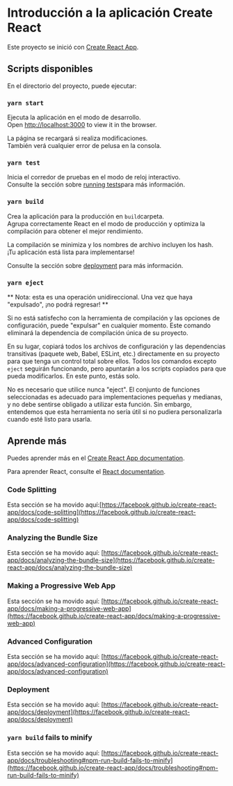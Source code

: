 # Introducción a la aplicación Create React

Este proyecto se inició con [Create React App](https://github.com/facebook/create-react-app).

## Scripts disponibles

En el directorio del proyecto, puede ejecutar:


### `yarn start`

Ejecuta la aplicación en el modo de desarrollo. \
Open [http://localhost:3000](http://localhost:3000) to view it in the browser.

La página se recargará si realiza modificaciones. \
También verá cualquier error de pelusa en la consola.

### `yarn test`

Inicia el corredor de pruebas en el modo de reloj interactivo. \
Consulte la sección sobre [running tests](https://facebook.github.io/create-react-app/docs/running-tests)para más información.

### `yarn build`

Crea la aplicación para la producción en `build`carpeta.\
Agrupa correctamente React en el modo de producción y optimiza la compilación para obtener el mejor rendimiento.

La compilación se minimiza y los nombres de archivo incluyen los hash. \
¡Tu aplicación está lista para implementarse!

Consulte la sección sobre [deployment](https://facebook.github.io/create-react-app/docs/deployment) para más información.


### `yarn eject`

** Nota: esta es una operación unidireccional. Una vez que haya "expulsado", ¡no podrá regresar! **

Si no está satisfecho con la herramienta de compilación y las opciones de configuración, puede "expulsar" en cualquier momento. Este comando eliminará la dependencia de compilación única de su proyecto.

En su lugar, copiará todos los archivos de configuración y las dependencias transitivas (paquete web, Babel, ESLint, etc.) directamente en su proyecto para que tenga un control total sobre ellos. Todos los comandos excepto `eject` seguirán funcionando, pero apuntarán a los scripts copiados para que pueda modificarlos. En este punto, estás solo.

No es necesario que utilice nunca "eject". El conjunto de funciones seleccionadas es adecuado para implementaciones pequeñas y medianas, y no debe sentirse obligado a utilizar esta función. Sin embargo, entendemos que esta herramienta no sería útil si no pudiera personalizarla cuando esté listo para usarla.

## Aprende más
Puedes aprender más en el [Create React App documentation](https://facebook.github.io/create-react-app/docs/getting-started).

Para aprender React, consulte el [React documentation](https://reactjs.org/).

### Code Splitting

Esta sección se ha movido aquí:[https://facebook.github.io/create-react-app/docs/code-splitting](https://facebook.github.io/create-react-app/docs/code-splitting)

### Analyzing the Bundle Size

Esta sección se ha movido aquí: [https://facebook.github.io/create-react-app/docs/analyzing-the-bundle-size](https://facebook.github.io/create-react-app/docs/analyzing-the-bundle-size)

### Making a Progressive Web App

Esta sección se ha movido aquí: [https://facebook.github.io/create-react-app/docs/making-a-progressive-web-app](https://facebook.github.io/create-react-app/docs/making-a-progressive-web-app)

### Advanced Configuration

Esta sección se ha movido aquí: [https://facebook.github.io/create-react-app/docs/advanced-configuration](https://facebook.github.io/create-react-app/docs/advanced-configuration)

### Deployment

Esta sección se ha movido aquí: [https://facebook.github.io/create-react-app/docs/deployment](https://facebook.github.io/create-react-app/docs/deployment)

### `yarn build` fails to minify

Esta sección se ha movido aquí: [https://facebook.github.io/create-react-app/docs/troubleshooting#npm-run-build-fails-to-minify](https://facebook.github.io/create-react-app/docs/troubleshooting#npm-run-build-fails-to-minify)
